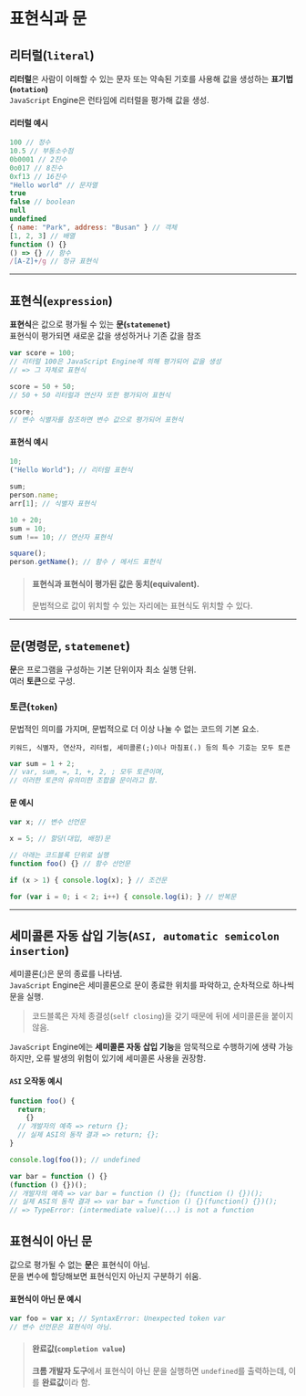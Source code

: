 # 표현식과 문

## 리터럴(`literal`)

**리터럴**은 사람이 이해할 수 있는 문자 또는 약속된 기호를 사용해 값을 생성하는 **표기법(`notation`)**  
`JavaScript` Engine은 런타임에 리터럴을 평가해 값을 생성.

#### 리터럴 예시

```js
100 // 정수
10.5 // 부동소수점
0b0001 // 2진수
0o017 // 8진수
0xf13 // 16진수
"Hello world" // 문자열
true
false // boolean
null
undefined
{ name: "Park", address: "Busan" } // 객체
[1, 2, 3] // 배열
function () {}
() => {} // 함수
/[A-Z]+/g // 정규 표현식
```

---

## 표현식(`expression`)

**표현식**은 값으로 평가될 수 있는 **문(`statemenet`)**  
표현식이 평가되면 새로운 값을 생성하거나 기존 값을 참조

```js
var score = 100;
// 리터럴 100은 JavaScript Engine에 의해 평가되어 값을 생성
// => 그 자체로 표현식

score = 50 + 50;
// 50 + 50 리터럴과 연산자 또한 평가되어 표현식

score;
// 변수 식별자를 참조하면 변수 값으로 평가되어 표현식
```

#### 표현식 예시

```js
10;
("Hello World"); // 리터럴 표현식

sum;
person.name;
arr[1]; // 식별자 표현식

10 + 20;
sum = 10;
sum !== 10; // 연산자 표현식

square();
person.getName(); // 함수 / 메서드 표현식
```

> #### 표현식과 표현식이 평가된 값은 **동치(equivalent)**.
>
> 문법적으로 값이 위치할 수 있는 자리에는 표현식도 위치할 수 있다.

---

## 문(명령문, `statemenet`)

**문**은 프로그램을 구성하는 기본 단위이자 최소 실행 단위.  
여러 **토큰**으로 구성.

### 토큰(`token`)

문법적인 의미를 가지며, 문법적으로 더 이상 나눌 수 없는 코드의 기본 요소.

    키워드, 식별자, 연산자, 리터럴, 세미콜론(;)이나 마침표(.) 등의 특수 기호는 모두 토큰

```js
var sum = 1 + 2;
// var, sum, =, 1, +, 2, ; 모두 토큰이며,
// 이러한 토큰의 유의미한 조합을 문이라고 함.
```

#### 문 예시

```js
var x; // 변수 선언문

x = 5; // 할당(대입, 배정)문

// 아래는 코드블록 단위로 실행
function foo() {} // 함수 선언문

if (x > 1) { console.log(x); } // 조건문

for (var i = 0; i < 2; i++) { console.log(i); } // 반복문
```

---

## 세미콜론 자동 삽입 기능(`ASI, automatic semicolon insertion`)

세미콜론(;)은 문의 종료를 나타냄.  
`JavaScript` Engine은 세미콜론으로 문이 종료한 위치를 파악하고, 순차적으로 하나씩 문을 실행.

> 코드블록은 자체 종결성(`self closing`)을 갖기 때문에 뒤에 세미콜론을 붙이지 않음.

`JavaScript` Engine에는 **세미콜론 자동 삽입 기능**을 암묵적으로 수행하기에 생략 가능하지만, 오류 발생의 위험이 있기에 세미콜론 사용을 권장함.

#### `ASI` 오작동 예시

```js
function foo() {
  return;
    {}
  // 개발자의 예측 => return {};
  // 실제 ASI의 동작 결과 => return; {};
}

console.log(foo()); // undefined

var bar = function () {}
(function () {})();
// 개발자의 예측 => var bar = function () {}; (function () {})();
// 실제 ASI의 동작 결과 => var bar = function () {}(function() {})();
// => TypeError: (intermediate value)(...) is not a function
```

## 표현식이 아닌 문

값으로 평가될 수 없는 **문**은 표현식이 아님.   
문을 변수에 할당해보면 표현식인지 아닌지 구분하기 쉬움.

#### 표현식이 아닌 문 예시

```js
var foo = var x; // SyntaxError: Unexpected token var
// 변수 선언문은 표현식이 아님.
```

> #### 완료값(`completion value`)
> **크롬 개발자 도구**에서 표현식이 아닌 문을 실행하면 `undefined`를 출력하는데, 이를 **완료값**이라 함.